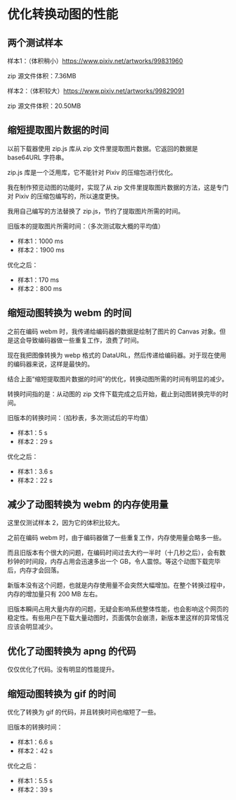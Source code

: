 # 优化转换动图的性能

## 两个测试样本

样本1：（体积稍小）https://www.pixiv.net/artworks/99831960

zip 源文件体积：7.36MB

样本2：（体积较大）https://www.pixiv.net/artworks/99829091

zip 源文件体积：20.50MB

## 缩短提取图片数据的时间

以前下载器使用 zip.js 库从 zip 文件里提取图片数据。它返回的数据是 base64URL 字符串。

zip.js 库是一个泛用库，它不能针对 Pixiv 的压缩包进行优化。

我在制作预览动图的功能时，实现了从 zip 文件里提取图片数据的方法，这是专门对 Pixiv 的压缩包编写的，所以速度更快。

我用自己编写的方法替换了 zip.js，节约了提取图片所需的时间。

旧版本的提取图片所需时间：（多次测试取大概的平均值）
- 样本1：1000 ms
- 样本2：1900 ms

优化之后：
- 样本1：170 ms
- 样本2：800 ms

## 缩短动图转换为 webm 的时间

之前在编码 webm 时，我传递给编码器的数据是绘制了图片的 Canvas 对象。但是这会导致编码器做一些重复工作，浪费了时间。

现在我把图像转换为 webp 格式的 DataURL，然后传递给编码器。对于现在使用的编码器来说，这样是最快的。

结合上面“缩短提取图片数据的时间”的优化，转换动图所需的时间有明显的减少。

转换时间指的是：从动图的 zip 文件下载完成之后开始，截止到动图转换完毕的时间。

旧版本的转换时间：（掐秒表，多次测试后的平均值）
- 样本1：5 s
- 样本2：29 s

优化之后：
- 样本1：3.6 s
- 样本2：22 s

## 减少了动图转换为 webm 的内存使用量

这里仅测试样本 2，因为它的体积比较大。

之前在编码 webm 时，由于编码器做了一些重复工作，内存使用量会略多一些。

而且旧版本有个很大的问题，在编码时间过去大约一半时（十几秒之后），会有数秒钟的时间段，内存占用会迅速多出一个 GB，令人震惊。等这个动图下载完毕后，内存才会回落。

新版本没有这个问题，也就是内存使用量不会突然大幅增加。在整个转换过程中，内存的增加量只有 200 MB 左右。

旧版本瞬间占用大量内存的问题，无疑会影响系统整体性能，也会影响这个网页的稳定性。有些用户在下载大量动图时，页面偶尔会崩溃，新版本里这样的异常情况应该会明显减少。

## 优化了动图转换为 apng 的代码

仅仅优化了代码。没有明显的性能提升。

## 缩短动图转换为 gif 的时间

优化了转换为 gif 的代码，并且转换时间也缩短了一些。

旧版本的转换时间：
- 样本1：6.6 s
- 样本2：42 s

优化之后：
- 样本1：5.5 s
- 样本2：39 s

